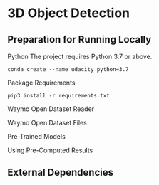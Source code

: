 # 3D Object Detection




## Preparation for Running Locally


Python
The project requires Python 3.7 or above.

```conda create --name udacity python=3.7```


Package Requirements


```pip3 install -r requirements.txt```


Waymo Open Dataset Reader




Waymo Open Dataset Files




Pre-Trained Models




Using Pre-Computed Results





## External Dependencies
